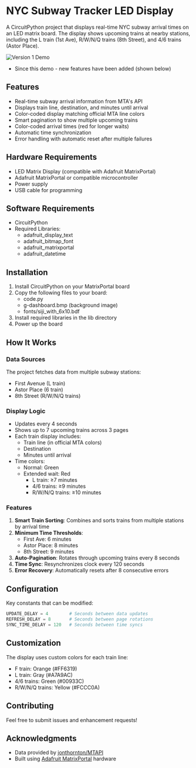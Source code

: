 # NYC Subway Tracker LED Display

A CircuitPython project that displays real-time NYC subway arrival times on an LED matrix board. The display shows upcoming trains at nearby stations, including the L train (1st Ave), R/W/N/Q trains (8th Street), and 4/6 trains (Astor Place).

![Version 1 Demo](https://github.com/judahkrug/Subway-Tracker/blob/main/Tracker.gif)
- Since this demo - new features have been added (shown below)

## Features

- Real-time subway arrival information from MTA's API
- Displays train line, destination, and minutes until arrival
- Color-coded display matching official MTA line colors
- Smart pagination to show multiple upcoming trains
- Color-coded arrival times (red for longer waits)
- Automatic time synchronization
- Error handling with automatic reset after multiple failures

## Hardware Requirements

- LED Matrix Display (compatible with Adafruit MatrixPortal)
- Adafruit MatrixPortal or compatible microcontroller
- Power supply
- USB cable for programming

## Software Requirements

- CircuitPython
- Required Libraries:
  - adafruit_display_text
  - adafruit_bitmap_font
  - adafruit_matrixportal
  - adafruit_datetime

## Installation

1. Install CircuitPython on your MatrixPortal board
2. Copy the following files to your board:
   - code.py
   - g-dashboard.bmp (background image)
   - fonts/siji_with_6x10.bdf
3. Install required libraries in the lib directory
4. Power up the board

## How It Works

### Data Sources
The project fetches data from multiple subway stations:
- First Avenue (L train)
- Astor Place (6 train)
- 8th Street (R/W/N/Q trains)

### Display Logic
- Updates every 4 seconds
- Shows up to 7 upcoming trains across 3 pages
- Each train display includes:
  - Train line (in official MTA colors)
  - Destination
  - Minutes until arrival
- Time colors:
  - Normal: Green
  - Extended wait: Red
    - L train: ≥7 minutes
    - 4/6 trains: ≥9 minutes
    - R/W/N/Q trains: ≥10 minutes

### Features
1. **Smart Train Sorting**: Combines and sorts trains from multiple stations by arrival time
2. **Minimum Time Thresholds**: 
   - First Ave: 6 minutes
   - Astor Place: 8 minutes
   - 8th Street: 9 minutes
3. **Auto-Pagination**: Rotates through upcoming trains every 8 seconds
4. **Time Sync**: Resynchronizes clock every 120 seconds
5. **Error Recovery**: Automatically resets after 8 consecutive errors

## Configuration

Key constants that can be modified:
```python
UPDATE_DELAY = 4        # Seconds between data updates
REFRESH_DELAY = 8       # Seconds between page rotations
SYNC_TIME_DELAY = 120   # Seconds between time syncs
```

## Customization

The display uses custom colors for each train line:
- F train: Orange (#FF6319)
- L train: Gray (#A7A9AC)
- 4/6 trains: Green (#00933C)
- R/W/N/Q trains: Yellow (#FCCC0A)

## Contributing

Feel free to submit issues and enhancement requests!


## Acknowledgments

- Data provided by [jonthornton/MTAPI](https://github.com/jonthornton/MTAPI)
- Built using [Adafruit MatrixPortal](https://www.adafruit.com/product/4745) hardware
